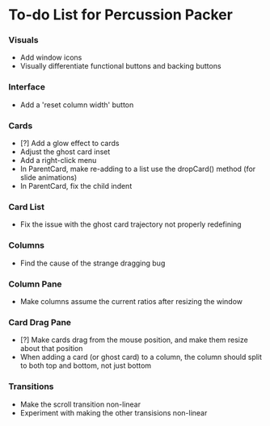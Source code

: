 # To-do List for Percussion Packer

### Visuals
* Add window icons
* Visually differentiate functional buttons and backing buttons

### Interface
* Add a 'reset column width' button

### Cards
* [?] Add a glow effect to cards
* Adjust the ghost card inset
* Add a right-click menu
* In ParentCard, make re-adding to a list use the dropCard() method (for slide animations)
* In ParentCard, fix the child indent

### Card List
* Fix the issue with the ghost card trajectory not properly redefining

### Columns
* Find the cause of the strange dragging bug

### Column Pane
* Make columns assume the current ratios after resizing the window

### Card Drag Pane
* [?] Make cards drag from the mouse position, and make them resize about that position
* When adding a card (or ghost card) to a column, the column should split to both top and bottom, not just bottom

### Transitions
* Make the scroll transition non-linear
* Experiment with making the other transisions non-linear
